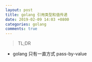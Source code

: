 ```yaml
---
layout: post
title: golang 引用类型和值传递
date: 2019-02-09 14:03 +0800
categories: golang
comments: true
---
```


> TL;DR  
- golang 只有一直方式 pass-by-value

